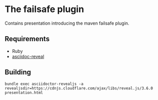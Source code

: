 The failsafe plugin
===

Contains presentation introducing the maven failsafe plugin.

Requirements
---

* Ruby
* [asciidoc-reveal](https://github.com/asciidoctor/asciidoctor-reveal.js/)

Building
---

    bundle exec asciidoctor-revealjs -a revealjsdir=https://cdnjs.cloudflare.com/ajax/libs/reveal.js/3.6.0 presentation.html
